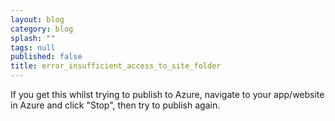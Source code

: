 ```yaml
---
layout: blog
category: blog
splash: ""
tags: null
published: false
title: error_insufficient_access_to_site_folder
---
```


If you get this whilst trying to publish to Azure, navigate to your app/website in Azure and click "Stop", then try to publish again.